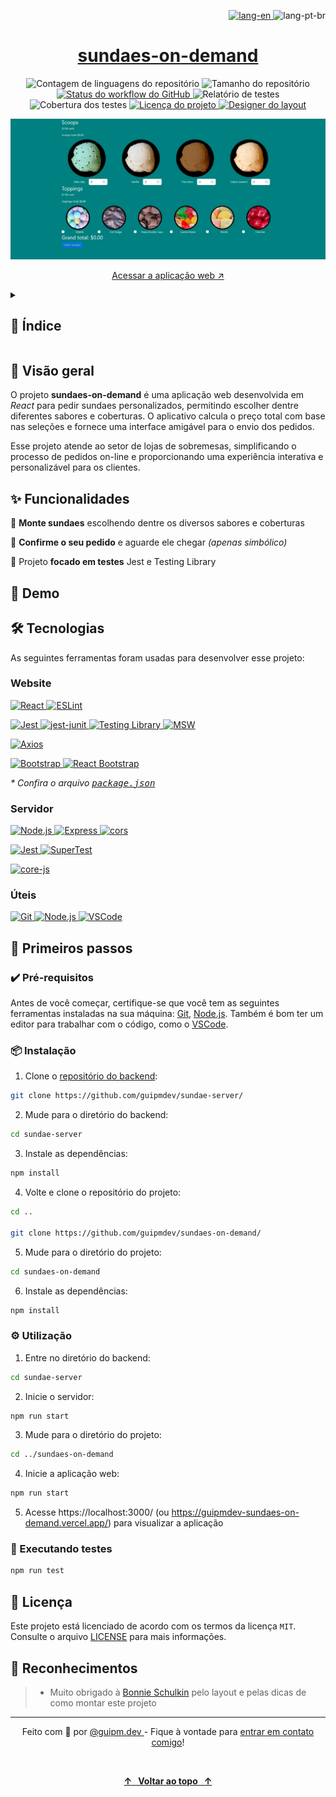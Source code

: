 <!-- ===== HEADER ===== -->
<p align="right">
  <a href="./README.md" title="Read the README in english">
    <img
      src="https://img.shields.io/badge/lang-en-red?style=flat-square&labelColor=202024"
      alt="lang-en"
    />
  </a>
  <img
    src="https://img.shields.io/badge/lang-pt--br-gray?style=flat-square&labelColor=202024"
    alt="lang-pt-br"
  />
</p>

<h1 align="center">
  <a
    href="https://guipmdev-sundaes-on-demand.vercel.app/"
    title="Acessar a aplicação web"
  >
    sundaes-on-demand
  </a>
</h1>

<p align="center">
  <img
    src="https://img.shields.io/github/languages/count/guipmdev/sundaes-on-demand?color=%2304D361&labelColor=202024&label=linguagens"
    alt="Contagem de linguagens do repositório"
  />
  <img
    src="https://img.shields.io/github/repo-size/guipmdev/sundaes-on-demand?labelColor=202024&label=tamanho do repo"
    alt="Tamanho do repositório"
  />
  <a
    href="https://github.com/guipmdev/sundaes-on-demand/actions/workflows/node.js.yml"
    title="Visualizar execuções do workflow do GitHub"
  >
    <img
      src="https://img.shields.io/github/actions/workflow/status/guipmdev/sundaes-on-demand/node.js.yml?labelColor=202024&label=Node.js CI"
      alt="Status do workflow do GitHub"
    />
  </a>
  <img
    src="https://img.shields.io/endpoint?labelColor=202024&label=testes&url=https://gist.githubusercontent.com/guipmdev/5fcc7b77f1bf1b99e970cc83a7b2bfa2/raw/sundaes-on-demand-junit-tests.json"
    alt="Relatório de testes"
  />
  <img
    src="https://img.shields.io/endpoint?labelColor=202024&label=cobertura&url=https://gist.githubusercontent.com/guipmdev/5fcc7b77f1bf1b99e970cc83a7b2bfa2/raw/sundaes-on-demand-cobertura-coverage.json"
    alt="Cobertura dos testes"
  />
  <a href="./LICENSE" title="Visualizar licença do projeto">
    <img
      src="https://img.shields.io/badge/license-MIT-brightgreen?labelColor=202024&label=licen%C3%A7a"
      alt="Licença do projeto"
    />
  </a>
  <a href="https://bonnie.dev/" title="Acessar o site da Bonnie">
    <img
      src="https://img.shields.io/badge/Layout_por-Bonnie_Schulkin-182734?labelColor=202024"
      alt="Designer do layout"
    />
  </a>
</p>

![Captura de tela da página inicial da aplicação](./src/assets/images/cover.webp)

<p align="center">
  <a href="https://guipmdev-sundaes-on-demand.vercel.app/"
    >Acessar a aplicação web ↗</a
  >
</p>

<details>
  <summary>
    <h2>📒 Índice</h2>
  </summary>

- [📍 Visão geral](#-visão-geral)
- [✨ Funcionalidades](#-funcionalidades)
- [🤖 Demo](#-demo)
- [🛠 Tecnologias](#-tecnologias)
  - [Website](#website)
  - [Servidor](#servidor)
  - [Úteis](#úteis)
- [🚀 Primeiros passos](#-primeiros-passos)
  - [✔️ Pré-requisitos](#️-pré-requisitos)
  - [📦 Instalação](#-instalação)
  - [⚙️ Utilização](#️-utilização)
  - [🧪 Executando testes](#-executando-testes)
- [📄 Licença](#-licença)
- [👏 Reconhecimentos](#-reconhecimentos)
</details>

<!-- ===== PROJECT INFOS ===== -->

## 📍 Visão geral

O projeto **sundaes-on-demand** é uma aplicação web desenvolvida em _React_ para pedir sundaes personalizados, permitindo escolher dentre diferentes sabores e coberturas. O aplicativo calcula o preço total com base nas seleções e fornece uma interface amigável para o envio dos pedidos.

Esse projeto atende ao setor de lojas de sobremesas, simplificando o processo de pedidos on-line e proporcionando uma experiência interativa e personalizável para os clientes.

## ✨ Funcionalidades

🍨 **Monte sundaes** escolhendo dentre os diversos sabores e coberturas

🛵 **Confirme o seu pedido** e aguarde ele chegar _(apenas simbólico)_

🧪 Projeto **focado em testes** Jest e Testing Library

## 🤖 Demo

## 🛠 Tecnologias

As seguintes ferramentas foram usadas para desenvolver esse projeto:

### Website

<p>
  <a href="https://react.dev/">
    <img
      src="https://img.shields.io/badge/React-23272f?style=for-the-badge&logo=React"
      alt="React"
    />
  </a>
  <a href="https://eslint.org/">
    <img
      src="https://img.shields.io/badge/ESLint-101828?style=for-the-badge&logo=ESLint"
      alt="ESLint"
    />
  </a>
</p>

<p>
  <a href="https://jestjs.io/">
    <img
      src="https://img.shields.io/badge/Jest-242526?style=for-the-badge&logo=jest"
      alt="Jest"
    />
  </a>
  <a href="https://www.npmjs.com/package/jest-junit">
    <img
      src="https://img.shields.io/badge/jest--junit-gray?style=for-the-badge"
      alt="jest-junit"
    />
  </a>
  <a href="https://testing-library.com/">
    <img
      src="https://img.shields.io/badge/Testing_Library-242526?style=for-the-badge&logo=testing-library"
      alt="Testing Library"
    />
  </a>
  <a href="https://mswjs.io/">
    <img
      src="https://img.shields.io/badge/MSW-black?style=for-the-badge&logo=mock-service-worker"
      alt="MSW"
    />
  </a>
</p>

<p>
  <a href="https://axios-http.com/">
    <img
      src="https://img.shields.io/badge/Axios-373747?style=for-the-badge&logo=Axios"
      alt="Axios"
    />
  </a>
</p>

<p>
  <a href="https://getbootstrap.com/">
    <img
      src="https://img.shields.io/badge/Bootstrap-white?style=for-the-badge&logo=bootstrap"
      alt="Bootstrap"
    />
  </a>
  <a href="https://react-bootstrap.netlify.app/">
    <img
      src="https://img.shields.io/badge/React_Bootstrap-gray?style=for-the-badge"
      alt="React Bootstrap"
    />
  </a>
</p>

_\* Confira o arquivo [<kbd>package.json</kbd>](./package.json)_

### Servidor

<p>
  <a href="https://nodejs.org/">
    <img
      src="https://img.shields.io/badge/Node.js-233056?style=for-the-badge&logo=node.js"
      alt="Node.js"
    />
  </a>
  <a href="https://nodejs.org/">
    <img
      src="https://img.shields.io/badge/Express-black?style=for-the-badge&logo=express"
      alt="Express"
    />
  </a>
  <a href="https://github.com/expressjs/cors">
    <img
      src="https://img.shields.io/badge/cors-gray?style=for-the-badge"
      alt="cors"
    />
  </a>
</p>

<p>
  <a href="https://jestjs.io/">
    <img
      src="https://img.shields.io/badge/Jest-242526?style=for-the-badge&logo=jest"
      alt="Jest"
    />
  </a>
  <a href="https://github.com/ladjs/supertest">
    <img
      src="https://img.shields.io/badge/SuperTest-gray?style=for-the-badge"
      alt="SuperTest"
    />
  </a>
</p>

<p>
  <a href="https://github.com/zloirock/core-js">
    <img
      src="https://img.shields.io/badge/core--js-gray?style=for-the-badge"
      alt="core-js"
    />
  </a>
</p>

### Úteis

<p>
  <a href="https://git-scm.com/">
    <img
      src="https://img.shields.io/badge/Git-f1f1e9?style=for-the-badge&logo=git"
      alt="Git"
    />
  </a>
  <a href="https://nodejs.org/">
    <img
      src="https://img.shields.io/badge/Node.js-233056?style=for-the-badge&logo=node.js"
      alt="Node.js"
    />
  </a>
  <a href="https://code.visualstudio.com/">
    <img
      src="https://img.shields.io/badge/VSCode-005293?style=for-the-badge&logo=visual-studio-code"
      alt="VSCode"
    />
  </a>
</p>

## 🚀 Primeiros passos

### ✔️ Pré-requisitos

Antes de você começar, certifique-se que você tem as seguintes ferramentas instaladas na sua máquina: [Git](https://git-scm.com/downloads), [Node.js](https://nodejs.org/en/download). Também é bom ter um editor para trabalhar com o código, como o [VSCode](https://code.visualstudio.com/Download).

### 📦 Instalação

1. Clone o [repositório do backend](https://github.com/guipmdev/sundae-server/):

```sh
git clone https://github.com/guipmdev/sundae-server/
```

2. Mude para o diretório do backend:

```sh
cd sundae-server
```

3. Instale as dependências:

```sh
npm install
```

4. Volte e clone o repositório do projeto:

```sh
cd ..

git clone https://github.com/guipmdev/sundaes-on-demand/
```

5. Mude para o diretório do projeto:

```sh
cd sundaes-on-demand
```

6. Instale as dependências:

```sh
npm install
```

### ⚙️ Utilização

1. Entre no diretório do backend:

```sh
cd sundae-server
```

2. Inicie o servidor:

```sh
npm run start
```

3. Mude para o diretório do projeto:

```sh
cd ../sundaes-on-demand
```

4. Inicie a aplicação web:

```sh
npm run start
```

5. Acesse https://localhost:3000/ (ou https://guipmdev-sundaes-on-demand.vercel.app/) para visualizar a aplicação

### 🧪 Executando testes

```sh
npm run test
```

## 📄 Licença

Este projeto está licenciado de acordo com os termos da licença `MIT`. Consulte o arquivo [LICENSE](./LICENSE) para mais informações.

## 👏 Reconhecimentos

> - Muito obrigado à [Bonnie Schulkin](https://bonnie.dev/) pelo layout e pelas dicas de como montar este projeto

<!-- ===== FOOTER ===== -->

---

<p align="center">
  Feito com 💙 por
  <a href="https://www.guipm.dev/"> @guipm.dev </a>
  - Fique à vontade para
  <a href="mailto:guipm.dev@gmail.com">entrar em contato comigo</a>!
</p>

<br />

<p align="center">
  <a href="#top">
    <b>↑&nbsp;&nbsp; Voltar ao topo &nbsp;&nbsp;↑</b>
  </a>
</p>
